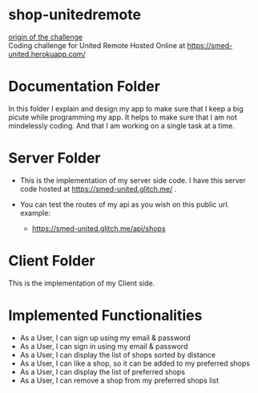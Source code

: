 # shop-unitedremote
[origin of the challenge](https://github.com/hiddenfounders/web-coding-challenge)  
Coding challenge for United Remote Hosted Online at https://smed-united.herokuapp.com/

# Documentation Folder
In this folder I explain and design my app to make sure that I keep a big picute while programming my app.
It helps to make sure that I am not mindelessly coding. And that I am working on a single task at a time. 

# Server Folder
- This is the implementation of my server side code.
I have this server code hosted at https://smed-united.glitch.me/ .

- You can test the routes of my api as you wish on this public url. example:
    - https://smed-united.glitch.me/api/shops


# Client Folder
This is the implementation of my Client side.

# Implemented Functionalities 
- As a User, I can sign up using my email & password
- As a User, I can sign in using my email & password
- As a User, I can display the list of shops sorted by distance
- As a User, I can like a shop, so it can be added to my preferred shops
- As a User, I can display the list of preferred shops
- As a User, I can remove a shop from my preferred shops list
